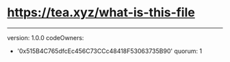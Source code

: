 # https://tea.xyz/what-is-this-file
---
version: 1.0.0
codeOwners:
  - '0x515B4C765dfcEc456C73CCc48418F53063735B90'
quorum: 1

